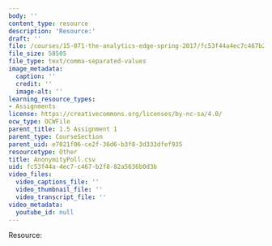 ```yaml
---
body: ''
content_type: resource
description: 'Resource:'
draft: ''
file: /courses/15-071-the-analytics-edge-spring-2017/fc53f44a4ec7c467b2f882a5636b0d3b_AnonymityPoll.csv
file_size: 58505
file_type: text/comma-separated-values
image_metadata:
  caption: ''
  credit: ''
  image-alt: ''
learning_resource_types:
- Assignments
license: https://creativecommons.org/licenses/by-nc-sa/4.0/
ocw_type: OCWFile
parent_title: 1.5 Assignment 1
parent_type: CourseSection
parent_uid: e7021f06-ce2f-36d6-b3f8-3d333dfef935
resourcetype: Other
title: AnonymityPoll.csv
uid: fc53f44a-4ec7-c467-b2f8-82a5636b0d3b
video_files:
  video_captions_file: ''
  video_thumbnail_file: ''
  video_transcript_file: ''
video_metadata:
  youtube_id: null
---
```

Resource: